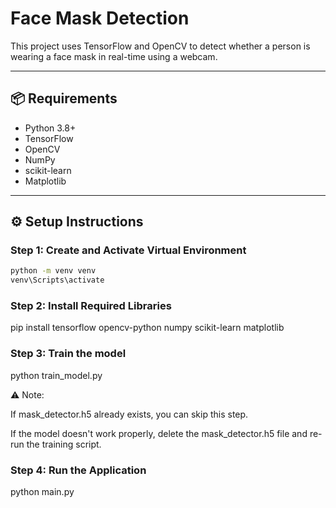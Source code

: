 # Face Mask Detection

This project uses TensorFlow and OpenCV to detect whether a person is wearing a face mask in real-time using a webcam.

---

## 📦 Requirements

- Python 3.8+
- TensorFlow
- OpenCV
- NumPy
- scikit-learn
- Matplotlib

---

## ⚙️ Setup Instructions

### Step 1: Create and Activate Virtual Environment

```bash
python -m venv venv
venv\Scripts\activate
```

### Step 2: Install Required Libraries

pip install tensorflow opencv-python numpy scikit-learn matplotlib

### Step 3: Train the model

python train_model.py

⚠️ Note:

If mask_detector.h5 already exists, you can skip this step.

If the model doesn't work properly, delete the mask_detector.h5 file and re-run the training script.

### Step 4: Run the Application

python main.py
